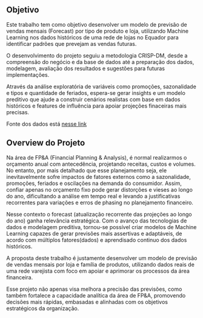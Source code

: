 ## Objetivo 

Este trabalho tem como objetivo desenvolver um modelo de previsão de vendas mensais (Forecast) por tipo de produto e loja, utilizando Machine Learning nos dados históricos de uma rede de lojas no Equador para identificar padrões que prevejam as vendas futuras. 

O desenvolvimento do projeto seguiu a metodologia CRISP-DM, desde a compreensão do negócio e da base de dados até a preparação dos dados, modelagem, avaliação dos resultados e sugestões para futuras implementações.

Através da análise exploratória de variáveis como promoções, sazonalidade e tipos  e quantidade de feriados, espera-se gerar insights e um modelo preditivo que ajude a construir cenários realistas com base em dados históricos e features de influência para apoiar projeções finaceiras mais precisas.

Fonte dos dados está [nesse link](https://www.kaggle.com/c/store-sales-time-series-forecasting/data)



## Overview do Projeto

Na área de FP&A (Financial Planning & Analysis), é normal realizarmos o orçamento anual com antecedência, projetando receitas, custos e volumes. No entanto, por mais detalhado que esse planejamento seja, ele inevitavelmente sofre impactos de fatores externos como a sazonalidade, promoções, feriados e oscilações na demanda do consumidor. 
Assim, confiar apenas no orçamento fixo pode gerar distorções e vieses ao longo do ano, dificultando a análise em tempo real e levando a justificativas recorrentes para variações e erros de phasing no planejamento financeiro.

Nesse contexto o forecast (atualização recorrente das projeções ao longo do ano) ganha relevância estratégica. Com o avanço das tecnologias de dados e modelagem preditiva, tornou-se possível criar modelos de Machine Learning capazes de gerar previsões mais assertivas e adaptáveis, de acordo com múltiplos fatores(dados) e aprendisado continuo dos dados históricos.

A proposta deste trabalho é justamente desenvolver um modelo de previsão de vendas mensais por loja e família de produtos, utilizando dados reais de uma rede varejista com foco em apoiar e aprimorar os processos da área financeira.

Esse projeto não apenas visa melhora a precisão das previsões, como também fortalece a capacidade analítica da área de FP&A, promovendo decisões mais rápidas, embasadas e alinhadas com os objetivos estratégicos da organização.


